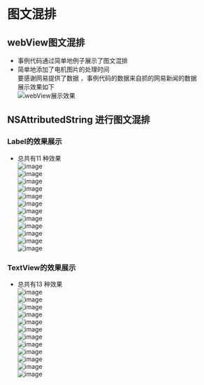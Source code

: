 # 图文混排
## webView图文混排
 * 事例代码通过简单地例子展示了图文混排 <br>
 * 简单地添加了电机图片的处理时间<br>
要感谢网易提供了数据 ，事例代码的数据来自抓的网易新闻的数据<br>
展示效果如下<br>
![webView展示效果](./image/web.png)<br>

## NSAttributedString 进行图文混排
### Label的效果展示
 * 总共有11 种效果<br>
![image](./image/0_0.png)<br>
![image](./image/0_1.png)<br>
![image](./image/0_2.png)<br>
![image](./image/0_3.png)<br>
![image](./image/0_4.png)<br>
![image](./image/0_5.png)<br>
![image](./image/0_6.png)<br>
![image](./image/0_7.png)<br>
![image](./image/0_8.png)<br>
![image](./image/0_9.png)<br>
![image](./image/0_9_1.png)<br>
![image](./image/0_10.png)<br>

### TextView的效果展示
 * 总共有13 种效果<br>
![image](./image/1_0.png)<br>
![image](./image/1_1.png)<br>
![image](./image/1_2.png)<br>
![image](./image/1_3.png)<br>
![image](./image/1_4.png)<br>
![image](./image/1_5.png)<br>
![image](./image/1_6.png)<br>
![image](./image/1_7.png)<br>
![image](./image/1_8.png)<br>
![image](./image/1_10.png)<br>
![image](./image/1_11.png)<br>
![image](./image/1_12.png)<br>

